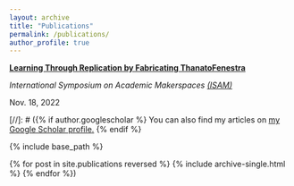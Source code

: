 ```yaml
---
layout: archive
title: "Publications"
permalink: /publications/
author_profile: true
---
```



**[Learning Through Replication by Fabricating ThanatoFenestra](https://isam2022.hemi-makers.org/wp-content/uploads/sites/3/2022/10/119..pdf)**

_International Symposium on Academic Makerspaces [(ISAM)](https://isam2022.hemi-makers.org/)_

Nov. 18, 2022


[//]: # ({% if author.googlescholar %}
  You can also find my articles on <u><a href="{{author.googlescholar}}">my Google Scholar profile</a>.</u>
{% endif %}

{% include base_path %}

{% for post in site.publications reversed %}
  {% include archive-single.html %}
{% endfor %})
